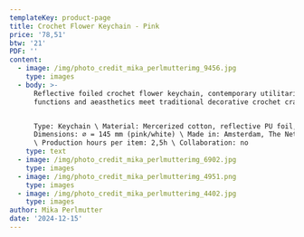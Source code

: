 ```yaml
---
templateKey: product-page
title: Crochet Flower Keychain - Pink
price: '78,51'
btw: '21'
PDF: ''
content:
  - image: /img/photo_credit_mika_perlmutterimg_9456.jpg
    type: images
  - body: >-
      Reflective foiled crochet flower keychain, contemporary utilitarian
      functions and aeasthetics meet traditional decorative crochet crafts. 


      Type: Keychain \ Material: Mercerized cotton, reflective PU foil, metal \
      Dimensions: ⌀ = 145 mm (pink/white) \ Made in: Amsterdam, The Netherlands
      \ Production hours per item: 2,5h \ Collaboration: no
    type: text
  - image: /img/photo_credit_mika_perlmutterimg_6902.jpg
    type: images
  - image: /img/photo_credit_mika_perlmutterimg_4951.png
    type: images
  - image: /img/photo_credit_mika_perlmutterimg_4402.jpg
    type: images
author: Mika Perlmutter
date: '2024-12-15'
---
```


